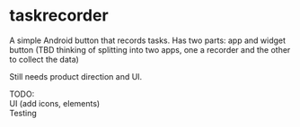 taskrecorder
============

A simple Android button that records tasks. Has two parts: app and widget button (TBD thinking of splitting into two apps, one a recorder and the other to collect the data)

Still needs product direction and UI.

TODO: <br/>
UI (add icons, elements) <br/>
Testing <br/>
